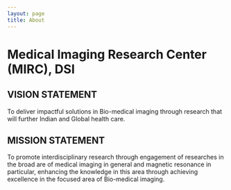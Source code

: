 ```yaml
---
layout: page
title: About
---
```

# Medical Imaging Research Center (MIRC), DSI

## VISION STATEMENT
To deliver impactful solutions in Bio-medical imaging through research that will further Indian and Global health care.

## MISSION STATEMENT
To promote interdisciplinary research through engagement of researches in the broad are of medical imaging in general and magnetic resonance in particular, enhancing the knowledge in this area through achieving excellence in the focused area of Bio-medical imaging.
